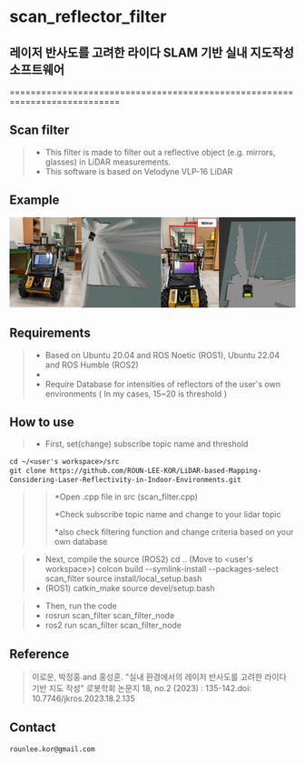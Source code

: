 # scan_reflector_filter
## 레이저 반사도를 고려한 라이다 SLAM 기반 실내 지도작성 소프트웨어
===========================================================================


## Scan filter
> * This filter is made to filter out a reflective object (e.g. mirrors, glasses) in LiDAR measurements.
> * This software is based on Velodyne VLP-16 LiDAR


## Example
![Alt text](docs/example.jpg)


## Requirements
> * Based on Ubuntu 20.04 and ROS Noetic (ROS1), Ubuntu 22.04 and ROS Humble (ROS2)
> * 
> * Require Database for intensities of reflectors of the user's own environments ( In my cases, 15~20 is threshold )



## How to use    
    
> * First, set(change) subscribe topic name and threshold
    
    cd ~/<user's workspace>/src
    git clone https://github.com/ROUN-LEE-KOR/LiDAR-based-Mapping-Considering-Laser-Reflectivity-in-Indoor-Environments.git
    
    
>    > *Open .cpp file in src (scan_filter.cpp)
>    > 
>    > *Check subscribe topic name and change to your lidar topic
>    > 
>    > *also check filtering function and change criteria based on your own database


> * Next, compile the source
    (ROS2)
    cd .. (Move to <user's workspace>)
    colcon build --symlink-install --packages-select scan_filter
    source install/local_setup.bash
> * (ROS1)
    catkin_make
    source devel/setup.bash

    
    
> * Then, run the code
> * rosrun scan_filter scan_filter_node
> * ros2 run scan_filter scan_filter_node


## Reference
> 이로운, 박정홍 and 홍성훈. "실내 환경에서의 레이저 반사도를 고려한 라이다 기반 지도 작성" 로봇학회 논문지 18, no.2 (2023) : 135-142.doi: 10.7746/jkros.2023.18.2.135
    
    
## Contact

    rounlee.kor@gmail.com
    
